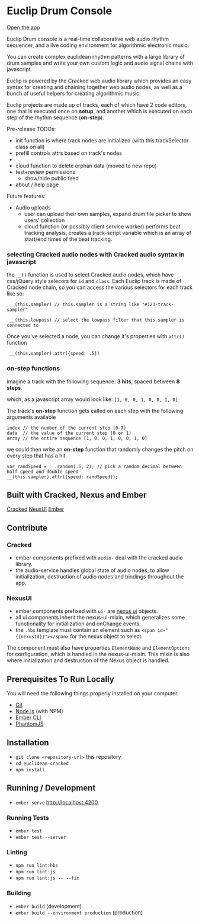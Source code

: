 # Euclip Drum Console
[Open the app](https://euclidean-cracked.firebaseapp.com)

Euclip Drum console is a real-time collaborative web audio rhythm sequencer, and a live coding environment for algorithmic electronic music. 

You can create complex euclidean rhythm patterns with a large library of drum samples and write your own custom logic and audio signal chains with javascript.

Euclip is powered by the Cracked web audio library which provides an easy syntax for creating and chaining together web audio nodes, as well as a bunch of useful helpers for creating algorithmic music.

Euclip projects are made up of tracks, each of which have 2 code editors, one that is executed once on **setup**, and another which is executed on each step of the rhythm sequence (**on-step**). 


Pre-release TODOs:
- init function is where track nodes are initialized (with this.trackSelector class on all) 
- prefill controls attrs based on track's nodes
- 
- cloud function to  delete orphan data  (moved to new repo)
- test+review permissions
    - show/hide public feed
- about / help page


Future features:

- Audio uploads
    - user can upload their own samples, expand drum file picker to show users' collection
    - cloud function (or possibly client service worker) performs beat tracking analysis, creates a track-script variable which is an array of start/end times of the beat tracking. 



### selecting Cracked audio nodes with Cracked audio syntax in javascript
the `__()` function is used to select Cracked audio nodes, which have css/jQuery style selecors for `id` and `class`.
Each Euclip track is made of Cracked node chain, so you can access the various selectors for each track like so:

```
 __(this.sampler) // this.sampler is a string like "#123-track-sampler"

 __(this.lowpass) // select the lowpass filter that this sampler is connected to

```

Once you've selected a node, you can change it's properties with `attr()` function

```
 __(this.sampler).attr({speed: .5})
```

### on-step functions

imagine a track with the following sequence:
**3 hits**, spaced between **8 steps**.

which, as a javascript array would look like:
`[1, 0, 0, 1, 0, 0, 1, 0]`

The track's **on-step** function gets called on each step with the following arguments available
```
index // the number of the current step (0-7)
data  // the value of the current step (0 or 1)
array // the entire sequence [1, 0, 0, 1, 0, 0, 1, 0]
```

we could then write an **on-step** function that randomly changes the pitch on every step that has a hit

```
var randSpeed = __.random(.5, 2); // pick a random decimal between half speed and double speed
__(this.sampler).attr({speed: randSpeed});
```




## Built with Cracked, Nexus and Ember
[Cracked](https://github.com/billorcutt/i_dropped_my_phone_the_screen_cracked)
[NeusUI](https://nexus-js.github.io/) 
[Ember](https://emberjs.com/)

## Contribute

### Cracked
- ember components prefixed with `audio-` deal with the cracked audio library.
- the audio-service handles global state of audio nodes, to allow initialization, destruction of audio nodes and bindings throughout the app.

### NexusUI
- ember components prefixed with `ui-` are [nexus ui](nexus-js.github.io/ui/) objects.
- all ui components inherit the nexus-ui-mixin, which generalizes some functionality for initialization and onChange events.
- the `.hbs` template must contain an element such as `<span id="{{nexusId}}"></span>` for the nexus object to select.


The component must also have properties `ElementName` and `ElementOptions` for configuration, which is handled in the nexus-ui-mixin. This mixin is also where initialization and destruction of the Nexus object is handled.




## Prerequisites To Run Locally
You will need the following things properly installed on your computer.

* [Git](https://git-scm.com/)
* [Node.js](https://nodejs.org/) (with NPM)
* [Ember CLI](https://ember-cli.com/)
* [PhantomJS](http://phantomjs.org/)

## Installation

* `git clone <repository-url>` this repository
* `cd euclidean-cracked`
* `npm install`

## Running / Development

* `ember serve`
[http://localhost:4200](http://localhost:4200).

### Running Tests

* `ember test`
* `ember test --server`

### Linting

* `npm run lint:hbs`
* `npm run lint:js`
* `npm run lint:js -- --fix`

### Building

* `ember build` (development)
* `ember build --environment production` (production)
